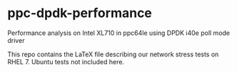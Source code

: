 # ppc-dpdk-performance
Performance analysis on Intel XL710 in ppc64le using DPDK i40e poll mode driver

This repo contains the LaTeX file describing our network stress tests on RHEL 7. Ubuntu tests not included here.
